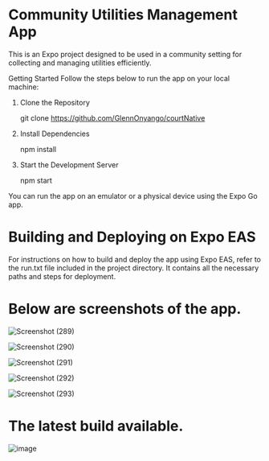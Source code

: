 # Community Utilities Management App

This is an Expo project designed to be used in a community setting for collecting and managing utilities efficiently.

Getting Started
Follow the steps below to run the app on your local machine:

1. Clone the Repository

    git clone https://github.com/GlennOnyango/courtNative

2. Install Dependencies

    npm install

3.  Start the Development Server

    npm start

You can run the app on an emulator or a physical device using the Expo Go app.  


# Building and Deploying on Expo EAS

For instructions on how to build and deploy the app using Expo EAS, refer to the run.txt file included in the project directory. It contains all the necessary paths and steps for deployment.


# Below are screenshots of the app.

![Screenshot (289)](https://github.com/user-attachments/assets/dd59b5db-439e-4021-b2bc-5c1d587f6077)


![Screenshot (290)](https://github.com/user-attachments/assets/9e805a43-7690-46fa-a643-fd58c5ffdf94)

![Screenshot (291)](https://github.com/user-attachments/assets/d9078767-696e-4041-a510-a4c64865f97d)

![Screenshot (292)](https://github.com/user-attachments/assets/589eb005-1524-49ca-b67c-dc3d1440421f)

![Screenshot (293)](https://github.com/user-attachments/assets/2af10527-1b45-4127-9287-94b621fac33d)



# The latest build available.


![image](https://github.com/user-attachments/assets/22169b45-39b4-4e8d-80ad-6cd553e73751)





